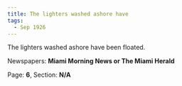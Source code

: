 ```yaml
---  
title: The lighters washed ashore have  
tags:  
  - Sep 1926  
---  
```

  
The lighters washed ashore have been floated.  
  
Newspapers: **Miami Morning News or The Miami Herald**  
  
Page: **6**, Section: **N/A** 
